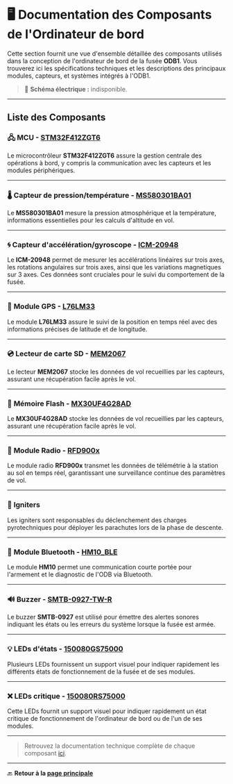 # 🖥️ **Documentation des Composants de l'Ordinateur de bord**

Cette section fournit une vue d'ensemble détaillée des composants utilisés dans la conception de l'ordinateur de bord de la fusée **ODB1**. Vous trouverez ici les spécifications techniques et les descriptions des principaux modules, capteurs, et systèmes intégrés à l'ODB1.

> 🔧 **Schéma électrique :** indisponible.
---

## **Liste des Composants**

### 🖧 **MCU - [STM32F412ZGT6](./Composantes/STM32F412ZGT6.pdf)**

Le microcontrôleur **STM32F412ZGT6** assure la gestion centrale des opérations à bord, y compris la communication avec les capteurs et les modules périphériques.

---

### 🌡️ **Capteur de pression/température - [MS580301BA01](./Composantes/MS580301BA01-00-TE.pdf)**

Le **MS580301BA01** mesure la pression atmosphérique et la température, informations essentielles pour les calculs d'altitude en vol.

---

### 🌀 **Capteur d'accélération/gyroscope - [ICM-20948](./Composantes/ICM20948.pdf)**

Le **ICM-20948** permet de mesurer les accélérations linéaires sur trois axes, les rotations angulaires sur trois axes, ainsi que les variations magnetiques sur 3 axes. Ces données sont cruciales pour le suivi du comportement de la fusée.

---

### 📡 **Module GPS - [L76LM33](./Composantes/L76LM33.pdf)**


Le module **L76LM33** assure le suivi de la position en temps réel avec des informations précises de latitude et de longitude.

---

### 💿 **Lecteur de carte SD - [MEM2067](./Composantes/MEM2067.pdf)**

Le lecteur **MEM2067** stocke les données de vol recueillies par les capteurs, assurant une récupération facile après le vol.

---

### 💾 **Mémoire Flash - [MX30UF4G28AD](./Composantes/MX30UF4G28AD.pdf)**

Le **MX30UF4G28AD** stocke les données de vol recueillies par les capteurs, assurant une récupération facile après le vol.

---

### 📶 **Module Radio - [RFD900x](./Composantes/RFD900x.pdf)**

Le module radio **RFD900x** transmet les données de télémétrie à la station au sol en temps réel, garantissant une surveillance continue des paramètres de vol.

---

### 🧨 **Igniters**

Les igniters sont responsables du déclenchement des charges pyrotechniques pour déployer les parachutes lors de la phase de descente.

---

### 📲 **Module Bluetooth - [HM10_BLE](./Composantes/HM10_BLE.pdf)**

Le module **HM10** permet une communication courte portée pour l'armement et le diagnostic de l'ODB via Bluetooth.

---

### 🔊 **Buzzer - [SMTB-0927-TW-R](./Composantes/SMTB-0927-TW-R.pdf)**

Le buzzer **SMTB-0927** est utilisé pour émettre des alertes sonores indiquant les états ou les erreurs du système lorsque la fusée est armée.

---

### 💡 **LEDs d'états - [150080GS75000](./Composantes/150080GS75000.pdf)**

Plusieurs LEDs fournissent un support visuel pour indiquer rapidement les différents états de fonctionnement de la fusée et de ses modules.

---

### ❌ **LEDs critique - [150080RS75000](./Composantes/150080RS75000.pdf)**

Cette LEDs fournit un support visuel pour indiquer rapidement un état critique de fonctionnement de l'ordinateur de bord ou de l'un de ses modules.

---

> Retrouvez la documentation technique complète de chaque composant [ici](./Composantes/).

---

🔙 **Retour à la [page principale](../../README.md)**
